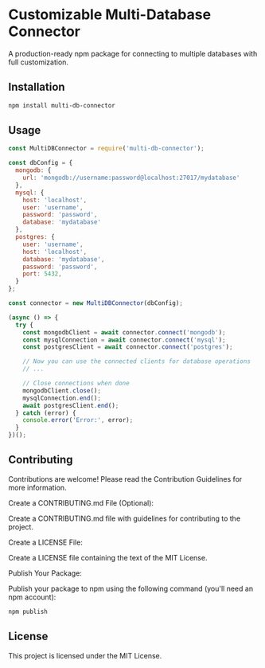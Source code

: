 # Customizable Multi-Database Connector

A production-ready npm package for connecting to multiple databases with full customization.

## Installation

```bash
npm install multi-db-connector
```
## Usage

```js
const MultiDBConnector = require('multi-db-connector');

const dbConfig = {
  mongodb: {
    url: 'mongodb://username:password@localhost:27017/mydatabase'
  },
  mysql: {
    host: 'localhost',
    user: 'username',
    password: 'password',
    database: 'mydatabase'
  },
  postgres: {
    user: 'username',
    host: 'localhost',
    database: 'mydatabase',
    password: 'password',
    port: 5432,
  }
};

const connector = new MultiDBConnector(dbConfig);

(async () => {
  try {
    const mongodbClient = await connector.connect('mongodb');
    const mysqlConnection = await connector.connect('mysql');
    const postgresClient = await connector.connect('postgres');

    // Now you can use the connected clients for database operations
    // ...

    // Close connections when done
    mongodbClient.close();
    mysqlConnection.end();
    await postgresClient.end();
  } catch (error) {
    console.error('Error:', error);
  }
})();

```

## Contributing
Contributions are welcome! Please read the Contribution Guidelines for more information.

Create a CONTRIBUTING.md File (Optional):

Create a CONTRIBUTING.md file with guidelines for contributing to the project.

Create a LICENSE File:

Create a LICENSE file containing the text of the MIT License.

Publish Your Package:

Publish your package to npm using the following command (you'll need an npm account):

```bash
npm publish
```

## License
This project is licensed under the MIT License.
